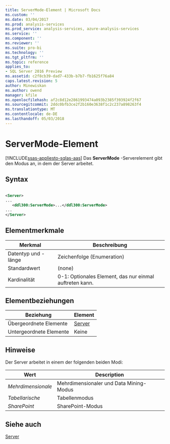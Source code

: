 ```yaml
---
title: ServerMode-Element | Microsoft Docs
ms.custom: ''
ms.date: 03/04/2017
ms.prod: analysis-services
ms.prod_service: analysis-services, azure-analysis-services
ms.service: ''
ms.component: ''
ms.reviewer: ''
ms.suite: pro-bi
ms.technology: ''
ms.tgt_pltfrm: ''
ms.topic: reference
applies_to:
- SQL Server 2016 Preview
ms.assetid: c2f8cb39-dad7-433b-b7b7-fb1625f76a84
caps.latest.revision: 5
author: Minewiskan
ms.author: owend
manager: kfile
ms.openlocfilehash: af2c8d12e2861993474a093b2385f393924f2f67
ms.sourcegitcommit: 2ddc0bfb3ce2f2b160e3638f1c2c237a898263f4
ms.translationtype: MT
ms.contentlocale: de-DE
ms.lasthandoff: 05/03/2018
---
```

# <a name="servermode-element"></a>ServerMode-Element
[!INCLUDE[ssas-appliesto-sqlas-aas](../../../includes/ssas-appliesto-sqlas-aas.md)]
  Das **ServerMode** -Serverelement gibt den Modus an, in dem der Server arbeitet.  
  
## <a name="syntax"></a>Syntax  
  
```xml  
  
<Server>  
...  
   <ddl300:ServerMode>...</ddl300:ServerMode>  
...  
</Server>  
```  
  
## <a name="element-characteristics"></a>Elementmerkmale  
  
|Merkmal|Beschreibung|  
|--------------------|-----------------|  
|Datentyp und -länge|Zeichenfolge (Enumeration)|  
|Standardwert|(none)|  
|Kardinalität|0-1: Optionales Element, das nur einmal auftreten kann.|  
  
## <a name="element-relationships"></a>Elementbeziehungen  
  
|Beziehung|Element|  
|------------------|-------------|  
|Übergeordnete Elemente|[Server](../../../analysis-services/scripting/objects/server-element-assl.md)|  
|Untergeordnete Elemente|Keine|  
  
## <a name="remarks"></a>Hinweise  
 Der Server arbeitet in einem der folgenden beiden Modi:  
  
|Wert|Description|  
|-----------|-----------------|  
|*Mehrdimensionale*|Mehrdimensionaler und Data Mining-Modus|  
|*Tabellarische*|Tabellenmodus|  
|*SharePoint*|SharePoint-Modus|  
  
## <a name="see-also"></a>Siehe auch  
 [Server](../../../analysis-services/scripting/objects/server-element-assl.md)  
  
  
